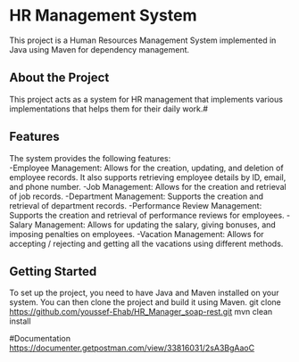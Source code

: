 # HR Management System

This project is a Human Resources Management System implemented in Java using Maven for dependency management. 

## About the Project
This project acts as a system for HR management that implements various implementations that helps them for their daily work.#

## Features
The system provides the following features:  
-Employee Management: Allows for the creation, updating, and deletion of employee records. It also supports retrieving employee details by ID, email, and phone number.
-Job Management: Allows for the creation and retrieval of job records.
-Department Management: Supports the creation and retrieval of department records.
-Performance Review Management: Supports the creation and retrieval of performance reviews for employees.
-Salary Management: Allows for updating the salary, giving bonuses, and imposing penalties on employees.
-Vacation Management: Allows for accepting / rejecting and getting all the vacations using different methods.

## Getting Started

To set up the project, you need to have Java and Maven installed on your system. You can then clone the project and build it using Maven.
git clone https://github.com/youssef-Ehab/HR_Manager_soap-rest.git
mvn clean install

#Documentation
https://documenter.getpostman.com/view/33816031/2sA3BgAaoC
